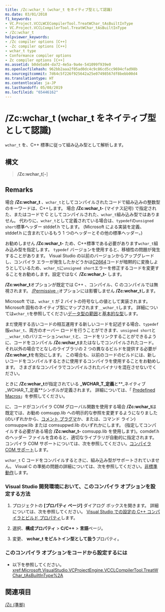 ```yaml
---
title: /Zc:wchar_t (wchar_t をネイティブ型として認識)
ms.date: 03/01/2018
f1_keywords:
- VC.Project.VCCLWCECompilerTool.TreatWChar_tAsBuiltInType
- VC.Project.VCCLCompilerTool.TreatWChar_tAsBuiltInType
- /Zc:wchar_t
helpviewer_keywords:
- /Zc compiler options [C++]
- -Zc compiler options [C++]
- wchar_t type
- Conformance compiler options
- Zc compiler options [C++]
ms.assetid: b0de5a84-da72-4e5a-9a4e-541099f939e0
ms.openlocfilehash: 962bb2aaa2f05ad0dc4c9c86cd5cc9694cfad98b
ms.sourcegitcommit: 7d64c5f226f925642a25e07498567df8bebb00d4
ms.translationtype: HT
ms.contentlocale: ja-JP
ms.lasthandoff: 05/08/2019
ms.locfileid: "65446162"
---
```

# <a name="zcwchart-wchart-is-native-type"></a>/Zc:wchar_t (wchar_t をネイティブ型として認識)

`wchar_t` を、C++ 標準に従って組み込み型として解析します。

## <a name="syntax"></a>構文

> **/Zc:wchar_t**[**-**]

## <a name="remarks"></a>Remarks

場合 **/Zc:wchar_t** 、`wchar_t`としてコンパイルされたコードで組み込みの整数型のキーワードは、C++します。 場合 **/Zc:wchar_t-** (マイナス記号) で指定された、またはコードで C としてコンパイルされた、`wchar_t`組み込み型ではありません。 代わりに、`wchar_t`として定義されている場合は、`typedef`の`unsigned short`標準ヘッダー stddef.h でします。 (Microsoft による実装を定義、stddef.h に含まれているもう 1 つのヘッダーとその他の標準ヘッダー。)

お勧めしません **/Zc:wchar_t-** ため、C++標準である必要があります`wchar_t`組み込み型を指定します。 `typedef` バージョンを使用すると、移植性の問題が発生することがあります。 Visual Studio の以前のバージョンからアップグレードし、コンパイラ エラーが発生したかどうかは[C2664](../../error-messages/compiler-errors-2/compiler-error-c2664.md)コードが暗黙的に変換しようとしているため、`wchar_t`に`unsigned short`エラーを修正するコードを変更することをお勧めします。設定ではなく **/Zc:wchar_t-** します。

**/Zc:wchar_t**オプションが既定では  C++ 、コンパイル、C のコンパイルでは無視されます。 [/Permissive -](permissive-standards-conformance.md)オプションには影響しません **/Zc:wchar_t**します。

Microsoft では、`wchar_t` が 2 バイトの符号なしの値として実装されます。 Microsoft 固有のネイティブ型にマップされます`__wchar_t`します。 詳細については`wchar_t`を参照してください[データ型の範囲](../../cpp/data-type-ranges.md)と[基本的な型](../../cpp/fundamental-types-cpp.md)します。

まだ使用する古いコードの相互運用する新しいコードを記述する場合、`typedef`版`wchar_t`、両方のオーバー ロードを行うことができます、`unsigned short`と`__wchar_t`のバリエーション`wchar_t`と、コードをリンクすることができるように、コードをコンパイル **/Zc:wchar_t**またはなしでコンパイルされたコード。 それ以外の場合でとなしのライブラリの 2 つの異なるビルドを提供する必要が **/Zc:wchar_t**を有効にします。 この場合も、以前のコードのビルドには、新しいコードをコンパイルするときに使用するコンパイラを使用することをお勧めします。 さまざまなコンパイラでコンパイルされたバイナリを混在させないでください。

ときに **/Zc:wchar_t**が指定されている **\_WCHAR\_T\_定義**と**\_ネイティブ\_WCHAR\_T\_定義**シンボルが定義されます。 詳細については、「 [Predefined Macros](../../preprocessor/predefined-macros.md)」を参照してください。

に、コードがコンパイラ COM グローバル関数を使用する場合 **/Zc:wchar_t**は既定では、お勧め comsupp.lib への明示的な参照を変更するようになりました (のいずれかから、[コメント プラグマ](../../preprocessor/comment-c-cpp.md)か、または、コマンド ライン) comsuppw.lib または comsuppwd.lib のいずれかにします。 (指定してコンパイルする必要がある場合 **/Zc:wchar_t-** comsupp.lib を使用します)。comdef.h のヘッダー ファイルを含めると、適切なライブラリが自動的に指定されます。 コンパイラ COM サポートについては、次を参照してください。[コンパイラ COM サポート](../../cpp/compiler-com-support.md)します。

`wchar_t` C コードをコンパイルするときに、組み込み型がサポートされていません。 Visual C の準拠の問題の詳細については、次を参照してください。[非標準動作](../../cpp/nonstandard-behavior.md)します。

### <a name="to-set-this-compiler-option-in-the-visual-studio-development-environment"></a>Visual Studio 開発環境において、このコンパイラ オプションを設定する方法

1. プロジェクトの **[プロパティ ページ]** ダイアログ ボックスを開きます。 詳細については、次を参照してください。 [Visual Studio での設定の C++ コンパイラとビルド プロパティ](../working-with-project-properties.md)します。

1. 選択、**構成プロパティ** > **C/C++** > **言語**ページ。

1. 変更、 **wchar_t をビルトイン型として扱う**プロパティ。

### <a name="to-set-this-compiler-option-programmatically"></a>このコンパイラ オプションをコードから設定するには

- 以下を参照してください。<xref:Microsoft.VisualStudio.VCProjectEngine.VCCLCompilerTool.TreatWChar_tAsBuiltInType%2A>

## <a name="see-also"></a>関連項目

[/Zc (準拠)](zc-conformance.md)<br/>
